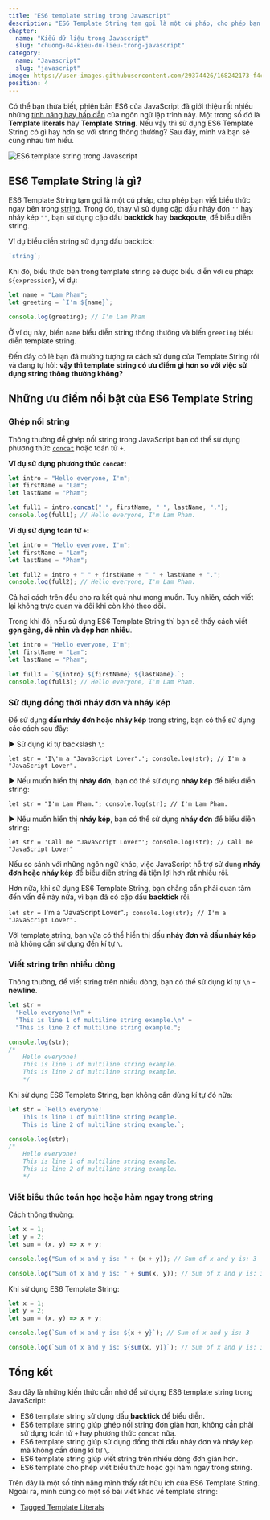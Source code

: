```yaml
---
title: "ES6 template string trong Javascript"
description: "ES6 Template String tạm gọi là một cú pháp, cho phép bạn viết biểu thức ngay bên trong string."F
chapter:
  name: "Kiểu dữ liệu trong Javascript"
  slug: "chuong-04-kieu-du-lieu-trong-javascript"
category:
  name: "Javascript"
  slug: "javascript"
image: https://user-images.githubusercontent.com/29374426/168242173-f4c90841-cb1f-4f3f-b978-286dbc7fbd1e.png
position: 4
---
```


Có thể bạn thừa biết, phiên bản ES6 của JavaScript đã giới thiệu rất nhiều những [tính năng hay hấp dẫn](https://webapplog.com/es6/) của ngôn ngữ lập trình này. Một trong số đó là **Template literals** hay **Template String**. Nếu vậy thì sử dụng ES6 Template String có gì hay hơn so với string thông thường? Sau đây, mình và bạn sẽ cùng nhau tìm hiểu.

![ES6 template string trong Javascript](https://user-images.githubusercontent.com/29374426/168242173-f4c90841-cb1f-4f3f-b978-286dbc7fbd1e.png)

## ES6 Template String là gì?

ES6 Template String tạm gọi là một cú pháp, cho phép bạn viết biểu thức ngay bên trong [string](/bai-viet/javascript/cac-kieu-du-lieu-trong-javascript). Trong đó, thay vì sử dụng cặp dấu nháy đơn `''` hay nháy kép `""`, bạn sử dụng cặp dấu **backtick** hay **backqoute**, để biểu diễn string.

Ví dụ biểu diễn string sử dụng dấu backtick:

```js
`string`;
```

Khi đó, biểu thức bên trong template string sẽ được biểu diễn với cú pháp: `${expression}`, ví dụ:

```js
let name = "Lam Pham";
let greeting = `I'm ${name}`;

console.log(greeting); // I'm Lam Pham
```

Ở ví dụ này, biến `name` biểu diễn string thông thường và biến `greeting` biểu diễn template string.

Đến đây có lẽ bạn đã mường tượng ra cách sử dụng của Template String rồi và đang tự hỏi: **vậy thì template string có ưu điểm gì hơn so với việc sử dụng string thông thường không?**

## Những ưu điểm nổi bật của ES6 Template String

### Ghép nối string

Thông thường để ghép nối string trong JavaScript bạn có thể sử dụng phương thức [`concat`](https://developer.mozilla.org/en-US/docs/Web/JavaScript/Reference/Global_Objects/String/concat) hoặc toán tử `+`.

**Ví dụ sử dụng phương thức `concat`:**

```js
let intro = "Hello everyone, I'm";
let firstName = "Lam";
let lastName = "Pham";

let full1 = intro.concat(" ", firstName, " ", lastName, ".");
console.log(full1); // Hello everyone, I'm Lam Pham.
```

**Ví dụ sử dụng toán tử `+`:**

```js
let intro = "Hello everyone, I'm";
let firstName = "Lam";
let lastName = "Pham";

let full2 = intro + " " + firstName + " " + lastName + ".";
console.log(full2); // Hello everyone, I'm Lam Pham.
```

Cả hai cách trên đều cho ra kết quả như mong muốn. Tuy nhiên, cách viết lại không trực quan và đôi khi còn khó theo dõi.

Trong khi đó, nếu sử dụng ES6 Template String thì bạn sẽ thấy cách viết **gọn gàng, dễ nhìn và đẹp hơn nhiều**.

```js
let intro = "Hello everyone, I'm";
let firstName = "Lam";
let lastName = "Pham";

let full3 = `${intro} ${firstName} ${lastName}.`;
console.log(full3); // Hello everyone, I'm Lam Pham.
```

### Sử dụng đồng thời nháy đơn và nháy kép

Để sử dụng **dấu nháy đơn hoặc nháy kép** trong string, bạn có thể sử dụng các cách sau đây:

► Sử dụng kí tự backslash `\`:

`let str = 'I\'m a "JavaScript Lover".'; console.log(str); // I'm a "JavaScript Lover".`

► Nếu muốn hiển thị **nháy đơn**, bạn có thể sử dụng **nháy kép** để biểu diễn string:

`let str = "I'm Lam Pham."; console.log(str); // I'm Lam Pham.`

► Nếu muốn hiển thị **nháy kép**, bạn có thể sử dụng **nháy đơn** để biểu diễn string:

`let str = 'Call me "JavaScript Lover"'; console.log(str); // Call me "JavaScript Lover"`

Nếu so sánh với những ngôn ngữ khác, việc JavaScript hỗ trợ sử dụng **nháy đơn hoặc nháy kép** để biểu diễn string đã tiện lợi hơn rất nhiều rồi.

Hơn nữa, khi sử dụng ES6 Template String, bạn chẳng cần phải quan tâm đến vấn đề này nữa, vì bạn đã có cặp dấu **backtick** rồi.

`let str = `I'm a "JavaScript Lover".`; console.log(str); // I'm a "JavaScript Lover".`

Với template string, bạn vừa có thể hiển thị dấu **nháy đơn và dấu nháy kép** mà không cần sử dụng đến kí tự `\`.

### Viết string trên nhiều dòng

Thông thường, để viết string trên nhiều dòng, bạn có thể sử dụng kí tự `\n` - **newline**.

```js
let str =
  "Hello everyone!\n" +
  "This is line 1 of multiline string example.\n" +
  "This is line 2 of multiline string example.";

console.log(str);
/*
    Hello everyone!
    This is line 1 of multiline string example.
    This is line 2 of multiline string example.
    */
```

Khi sử dụng ES6 Template String, bạn không cần dùng kí tự đó nữa:

```js
let str = `Hello everyone!
    This is line 1 of multiline string example.
    This is line 2 of multiline string example.`;

console.log(str);
/*
    Hello everyone!
    This is line 1 of multiline string example.
    This is line 2 of multiline string example.
    */
```

### Viết biểu thức toán học hoặc hàm ngay trong string

Cách thông thường:

```js
let x = 1;
let y = 2;
let sum = (x, y) => x + y;

console.log("Sum of x and y is: " + (x + y)); // Sum of x and y is: 3

console.log("Sum of x and y is: " + sum(x, y)); // Sum of x and y is: 3
```

Khi sử dụng ES6 Template String:

```js
let x = 1;
let y = 2;
let sum = (x, y) => x + y;

console.log(`Sum of x and y is: ${x + y}`); // Sum of x and y is: 3

console.log(`Sum of x and y is: ${sum(x, y)}`); // Sum of x and y is: 3
```

## Tổng kết

Sau đây là những kiến thức cần nhớ để sử dụng ES6 template string trong JavaScript:

- ES6 template string sử dụng dấu **backtick** để biểu diễn.
- ES6 template string giúp ghép nối string đơn giản hơn, không cần phải sử dụng toán tử `+` hay phương thức `concat` nữa.
- ES6 template string giúp sử dụng đồng thời dấu nháy đơn và nháy kép mà không cần dùng kí tự `\`.
- ES6 template string giúp viết string trên nhiều dòng đơn giản hơn.
- ES6 template cho phép viết biểu thức hoặc gọi hàm ngay trong string.

Trên đây là một số tính năng mình thấy rất hữu ích của ES6 Template String. Ngoài ra, mình cũng có một số bài viết khác về template string:

- [Tagged Template Literals](/bai-viet/javascript/tagged-template-es6-trong-javascript/)
